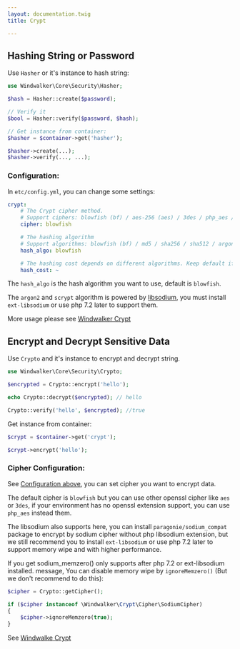```yaml
---
layout: documentation.twig
title: Crypt

---
```


## Hashing String or Password

Use `Hasher` or it's instance to hash string:
 
```php
use Windwalker\Core\Security\Hasher;

$hash = Hasher::create($password);

// Verify it
$bool = Hasher::verify($password, $hash);

// Get instance from container:
$hasher = $container->get('hasher');

$hasher->create(...);
$hasher->verify(..., ...);
```

### Configuration:

In `etc/config.yml`, you can change some settings:

```yaml
crypt:
    # The Crypt cipher method.
    # Support ciphers: blowfish (bf) / aes-256 (aes) / 3des / php_aes / sodium
    cipher: blowfish

    # The hashing algorithm
    # Support algorithms: blowfish (bf) / md5 / sha256 / sha512 / argon2 / scrypt
    hash_algo: blowfish

    # The hashing cost depends on different algorithms. Keep default if you don't know how to use it.
    hash_cost: ~
```

The `hash_algo` is the hash algorithm you want to use, default is `blowfish`.

The `argon2` and `scrypt` algorithm is powered by [libsodium](https://github.com/jedisct1/libsodium), you must install
`ext-libsodium` or use php 7.2 later to support them.

More usage please see [Windwalker Crypt](https://github.com/ventoviro/windwalker-crypt#windwalker-crypt)

## Encrypt and Decrypt Sensitive Data

Use `Crypto` and it's instance to encrypt and decrypt string.

```php
use Windwalker\Core\Security\Crypto;

$encrypted = Crypto::encrypt('hello');

echo Crypto::decrypt($encrypted); // hello

Crypto::verify('hello', $encrypted); //true
```

Get instance from container:

```php
$crypt = $container->get('crypt');

$crypt->encrypt('hello');
```

### Cipher Configuration:

See [Configuration above](#configuration), you can set cipher you want to encrypt data.

The default cipher is `blowfish` but you can use other openssl cipher like `aes` or `3des`,
if your environment has no openssl extension support, you can use `php_aes` instead them.

The libsodium also supports here, you can install `paragonie/sodium_compat` package to encrypt by sodium cipher
without php libsodium extension, but we still recommend you to install `ext-libsodium` or use php 7.2 later to 
support memory wipe and with higher performance.

If you get sodium_memzero() only supports after php 7.2 or ext-libsodium installed. message, 
You can disable memory wipe by `ignoreMemzero()` (But we don't recommend to do this):

```php
$cipher = Crypto::getCipher();

if ($cipher instanceof \Windwalker\Crypt\Cipher\SodiumCipher)
{
    $cipher->ignoreMemzero(true);
}
```

See [Windwalke Crypt](https://github.com/ventoviro/windwalker-crypt#symmetric-key-algorithm-encryption)
